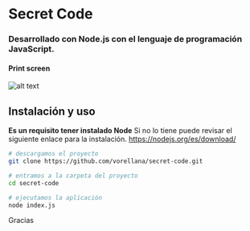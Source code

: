 # Secret Code
### Desarrollado con **Node.js** con el lenguaje de programación **JavaScript**.
#### Print screen
  ![alt text](https://github.com/vorellana/Trips-API/blob/main/image1.png?raw=true)
## Instalación y uso
**Es un requisito tener instalado Node** Si no lo tiene puede revisar el siguiente enlace para la instalación.
https://nodejs.org/es/download/
```sh
# descargamos el proyecto
git clone https://github.com/vorellana/secret-code.git

# entramos a la carpeta del proyecto
cd secret-code

# ejecutamos la aplicación
node index.js
```
Gracias